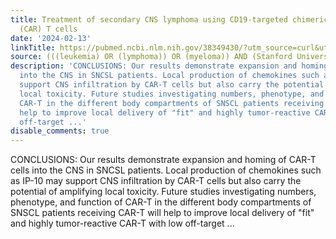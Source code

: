 ```yaml
---
title: Treatment of secondary CNS lymphoma using CD19-targeted chimeric antigen receptor
  (CAR) T cells
date: '2024-02-13'
linkTitle: https://pubmed.ncbi.nlm.nih.gov/38349430/?utm_source=curl&utm_medium=rss&utm_campaign=pubmed-2&utm_content=1Rkszs2HVZ2RHP33OibaNFew6VK-LzjJWTD4GwmLlk8B-wCceh&fc=20220923065203&ff=20240214170726&v=2.18.0
source: (((leukemia) OR (lymphoma)) OR (myeloma)) AND (Stanford University[Affiliation])
description: 'CONCLUSIONS: Our results demonstrate expansion and homing of CAR-T cells
  into the CNS in SNCSL patients. Local production of chemokines such as IP-10 may
  support CNS infiltration by CAR-T cells but also carry the potential of amplifying
  local toxicity. Future studies investigating numbers, phenotype, and function of
  CAR-T in the different body compartments of SNSCL patients receiving CAR-T will
  help to improve local delivery of "fit" and highly tumor-reactive CAR-T with low
  off-target ...'
disable_comments: true
---
```

CONCLUSIONS: Our results demonstrate expansion and homing of CAR-T cells into the CNS in SNCSL patients. Local production of chemokines such as IP-10 may support CNS infiltration by CAR-T cells but also carry the potential of amplifying local toxicity. Future studies investigating numbers, phenotype, and function of CAR-T in the different body compartments of SNSCL patients receiving CAR-T will help to improve local delivery of "fit" and highly tumor-reactive CAR-T with low off-target ...